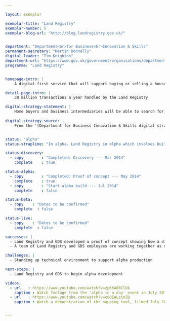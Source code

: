 ```yaml
---

layout: exemplar

exemplar-title: "Land Registry"
exemplar-number: 5
exemplar-blog-url: "http://blog.landregistry.gov.uk/"


department: "Department<br>for Business<br>Innovation & Skills"
permanent-secretary: "Martin Donnelly"
digital-leader: "Tim Knighton"
department-url: "https://www.gov.uk/government/organisations/department-for-business-innovation-skills"
programme: "Land Registry"


homepage-intro: |
    A digital-first service that will support buying or selling a house

detail-page-intro: |
    30 million transactions a year handled by the Land Registry  

digital-strategy-statement: |
    Home buyers and business intermediaries will be able to search for, gain data on and register property in the UK, without the need for the delays inherent in current paper based systems.
    
digital-strategy-source: |
    From the '[Department for Business Innovation & Skills digital strategy](http://discuss.bis.gov.uk/digitalstrategy/page/7/)' --- December 2012


status: "alpha"
status-strapline: "In alpha. Land Registry in alpha which involves building the minimal viable product based on user needs. The service will use the lessons of the [concept](http://blog.landregistry.gov.uk/digital-land-registry-completing-concept/) to build an alpha service."

status-discovery:
  - copy        : "Completed: Discovery --- Mar 2014"
    complete    : true

status-alpha:
  - copy        : "Completed: Proof of concept --- May 2014"
    complete    : true
  - copy        : "Start alpha build --- Jul 2014"
    complete    : false

status-beta:
  - copy    : "Dates to be confirmed"
    complete  : false

status-live:
  - copy    : "Dates to be confirmed"
    complete  : false

successes: |
  - Land Registry and GDS developed a proof of concept showing how a digital service could look
  - A team of Land Registry and GDS employees are working together as one team to build an alpha    

challenges: |
  - Standing up technical environment to support alpha production 

next-steps: |
  - Land Registry and GDS to begin alpha development 

videos:
  - url   : https://www.youtube.com/watch?v=zpKKA80ClUk
    caption : Watch footage from the 'alpha in a day' event in July 2013, held by the Land Registry and the Government Digital Service
  - url   : https://www.youtube.com/watch?v=c0QEWLzinZQ
    caption : Watch a demonstration of the mapping tool, filmed July 2013


---
```

